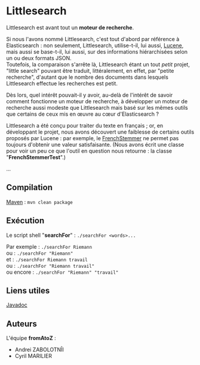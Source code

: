 # Littlesearch

Littlesearch est avant tout un **moteur de recherche**.  

Si nous l'avons nommé Littlesearch, c'est tout d'abord par référence à Elasticsearch : non seulement, Littlesearch, utilise-t-il, lui aussi, [Lucene](http://lucene.apache.org/), mais aussi se base-t-il, lui aussi, sur des informations hiérarchisées selon un ou deux formats JSON.  
Toutefois, la comparaison s'arrête là, Littlesearch étant un tout *petit* projet, "little search" pouvant être traduit, littéralement, en effet, par "petite recherche", d'autant que le nombre des documents dans lesquels Littlesearch effectue les recherches est petit.  

Dès lors, quel intérêt pouvait-il y avoir, au-delà de l'intérêt de savoir comment fonctionne un moteur de recherche, à développer un moteur de recherche aussi modeste que Littlesearch mais basé sur les mêmes outils que certains de ceux mis en œuvre au cœur d'Elasticsearch ?  

Littlesearch a été conçu pour traiter du texte en français ; or, en développant le projet, nous avons découvert une faiblesse de certains outils proposés par Lucene : par exemple, le [FrenchStemmer](https://lucene.apache.org/core/7_5_0/analyzers-common/org/tartarus/snowball/ext/FrenchStemmer.html) ne permet pas toujours d'obtenir une valeur satisfaisante. (Nous avons écrit une classe pour voir un peu ce que l'outil en question nous retourne : la classe "**FrenchStemmerTest**".)  

...  

## Compilation

[Maven](https://maven.apache.org/) : `mvn clean package`  

## Exécution

Le script shell "**searchFor**" : `./searchFor <words>...`  

Par exemple : `./searchFor Riemann`  
ou : `./searchFor "Riemann"`  
et : `./searchFor Riemann travail`  
ou : `./searchFor "Riemann travail"`  
ou encore : `./searchFor "Riemann" "travail"`  

## Liens utiles

[Javadoc]()  

## Auteurs

L'équipe **fromAtoZ** :
* Andrei ZABOLOTNÎI
* Cyril MARILIER
